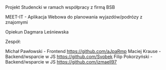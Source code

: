 Projekt Studencki w ramach współpracy z firmą BSB

MEET-IT - Aplikacja Webowa do planowania wyjazdów/podrózy z znajomymi

Opiekun Dagmara Leśniewska

Zespół:

Michał Pawłowski - Frontend https://github.com/aJpaRmp
Maciej Krause - Backend/wsparcie w JS https://github.com/Svobek
Filip Pokorzyński - Backend/wsparcie w JS https://github.com/izmaell97
